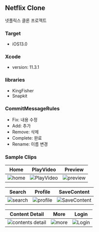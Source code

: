 ## Netflix Clone

넷플릭스 클론 프로젝트



### Target

- iOS13.0



### Xcode

- version: 11.3.1



###  libraries

- KingFisher
- Snapkit



### CommitMessageRules

- Fix: 내용 수정
- Add: 추가
- Remove: 삭제
- Complete: 완료
- Rename: 이름 변경



### Sample Clips

| Home                                                         | PlayVideo                                                    | Preview                                                      |
| ------------------------------------------------------------ | ------------------------------------------------------------ | ------------------------------------------------------------ |
| ![home](https://user-images.githubusercontent.com/56557507/81056294-45fc6a00-8f05-11ea-9de8-9c53f894409f.gif) | ![PlayVideo](https://user-images.githubusercontent.com/56557507/81054969-ba81d980-8f02-11ea-9b10-982a15fe448e.gif) | ![preview](https://user-images.githubusercontent.com/15086391/81035803-7e854f00-8ed7-11ea-9611-754cdded1ef1.gif) |

|                            Search                            |                           Profile                            |                         SaveContent                          |
| :----------------------------------------------------------: | :----------------------------------------------------------: | :----------------------------------------------------------: |
| ![search](https://user-images.githubusercontent.com/15086391/81035372-a5428600-8ed5-11ea-85b9-2920e8d61a77.gif) | ![profile](https://user-images.githubusercontent.com/57229970/81154268-b4e9c980-8fbe-11ea-8abd-bf5d7d8a2c18.gif) | ![SaveContent](https://user-images.githubusercontent.com/56557507/81060496-86f87c80-8f0d-11ea-85f0-56f437ed3812.gif) |



| Content Detail| More | Login |
| :--: | :--: | :---: |
| ![contents detail](https://user-images.githubusercontent.com/15086391/81036205-2d765a80-8ed9-11ea-8540-bcd3ec32e665.gif) | ![more](https://user-images.githubusercontent.com/57229970/81154361-c92dc680-8fbe-11ea-8b92-4ec4b421add9.gif) |![Login](https://user-images.githubusercontent.com/56557507/81052547-96bc9480-8efe-11ea-9db2-e3bc7e58350d.gif)|




